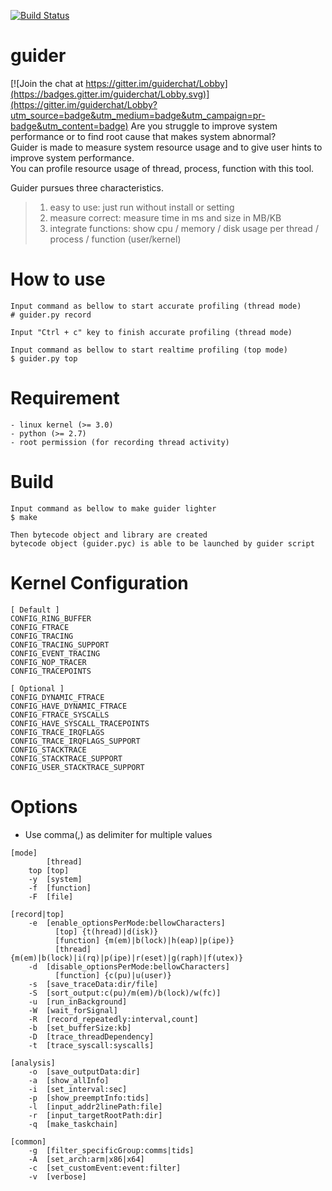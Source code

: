 [![Build Status](https://travis-ci.org/iipeace/guider.svg?branch=master)](https://travis-ci.org/iipeace/guider)

# guider

[![Join the chat at https://gitter.im/guiderchat/Lobby](https://badges.gitter.im/guiderchat/Lobby.svg)](https://gitter.im/guiderchat/Lobby?utm_source=badge&utm_medium=badge&utm_campaign=pr-badge&utm_content=badge)
Are you struggle to improve system performance or to find root cause that makes system abnormal?   
Guider is made to measure system resource usage and to give user hints to improve system performance.   
You can profile resource usage of thread, process, function with this tool.   

Guider pursues three characteristics.
>1. easy to use: just run without install or setting
>2. measure correct: measure time in ms and size in MB/KB
>3. integrate functions: show cpu / memory / disk usage per thread / process / function (user/kernel)


How to use
=======

```
Input command as bellow to start accurate profiling (thread mode)
# guider.py record 

Input "Ctrl + c" key to finish accurate profiling (thread mode)

Input command as bellow to start realtime profiling (top mode)
$ guider.py top 
```


Requirement
=======

```
- linux kernel (>= 3.0)
- python (>= 2.7)
- root permission (for recording thread activity)
```


Build
=======

```
Input command as bellow to make guider lighter
$ make

Then bytecode object and library are created
bytecode object (guider.pyc) is able to be launched by guider script
```


Kernel Configuration
=======

```
[ Default ]
CONFIG_RING_BUFFER
CONFIG_FTRACE
CONFIG_TRACING
CONFIG_TRACING_SUPPORT
CONFIG_EVENT_TRACING
CONFIG_NOP_TRACER
CONFIG_TRACEPOINTS

[ Optional ]
CONFIG_DYNAMIC_FTRACE
CONFIG_HAVE_DYNAMIC_FTRACE
CONFIG_FTRACE_SYSCALLS
CONFIG_HAVE_SYSCALL_TRACEPOINTS
CONFIG_TRACE_IRQFLAGS
CONFIG_TRACE_IRQFLAGS_SUPPORT
CONFIG_STACKTRACE
CONFIG_STACKTRACE_SUPPORT
CONFIG_USER_STACKTRACE_SUPPORT
```


Options
=======

* Use comma(,) as delimiter for multiple values

```
[mode]
        [thread]
    top [top]
    -y  [system]
    -f  [function]
    -F  [file]
    
[record|top]
    -e  [enable_optionsPerMode:bellowCharacters]
          [top] {t(hread)|d(isk)}
          [function] {m(em)|b(lock)|h(eap)|p(ipe)}
          [thread] {m(em)|b(lock)|i(rq)|p(ipe)|r(eset)|g(raph)|f(utex)}
    -d  [disable_optionsPerMode:bellowCharacters]
          [function] {c(pu)|u(user)}
    -s  [save_traceData:dir/file]
    -S  [sort_output:c(pu)/m(em)/b(lock)/w(fc)]
    -u  [run_inBackground]
    -W  [wait_forSignal]
    -R  [record_repeatedly:interval,count]
    -b  [set_bufferSize:kb]
    -D  [trace_threadDependency]
    -t  [trace_syscall:syscalls]
    
[analysis]
    -o  [save_outputData:dir]
    -a  [show_allInfo]
    -i  [set_interval:sec]
    -p  [show_preemptInfo:tids]
    -l  [input_addr2linePath:file]
    -r  [input_targetRootPath:dir]
    -q  [make_taskchain]
    
[common]
    -g  [filter_specificGroup:comms|tids]
    -A  [set_arch:arm|x86|x64]
    -c  [set_customEvent:event:filter]
    -v  [verbose]
```
